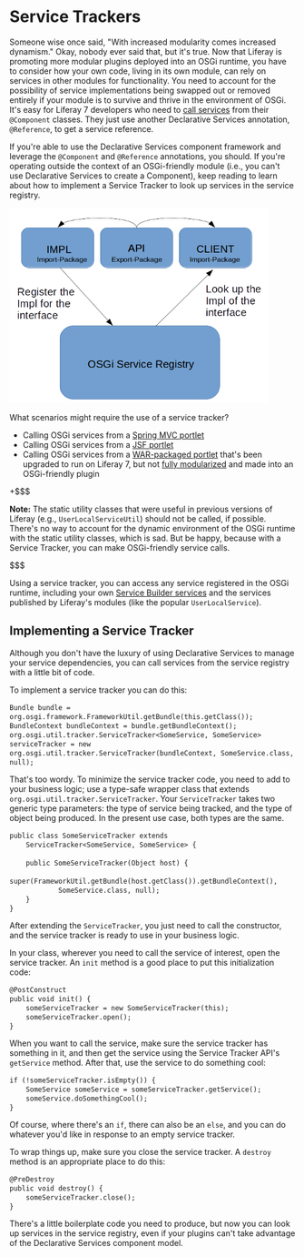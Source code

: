 # Service Trackers [](id=service-trackers)

Someone wise once said, "With increased modularity comes increased dynamism."
Okay, nobody ever said that, but it's true. Now that Liferay is promoting more
modular plugins deployed into an OSGi runtime, you have to consider how your
own code, living in its own module, can rely on services in other modules for
functionality. You need to account for the possibility of service
implementations being swapped out or removed entirely if your module is to
survive and thrive in the environment of OSGi. It's easy for Liferay 7
developers who need to [call services](/develop/tutorials/-/knowledge_base/7-0/finding-and-invoking-liferay-services)
from their `@Component` classes. They just use another Declarative Services
annotation, `@Reference`, to get a service reference.

If you're able to use the Declarative Services component framework and leverage
the `@Component` and `@Reference` annotations, you should. If you're operating
outside the context of an OSGi-friendly module (i.e., you can't use Declarative
Services to create a Component), keep reading to learn about how to implement a
Service Tracker to look up services in the service registry. 

![Figure 1: Service implementations that are registered in the OSGi service registry can be accessed using Service Trackers.](../../../images/service-registry.png)

What scenarios might require the use of a service tracker?

-  Calling OSGi services from a [Spring MVC portlet](/develop/tutorials/-/knowledge_base/7-0/spring-mvc)
-  Calling OSGi services from a [JSF portlet](/develop/tutorials/-/knowledge_base/7-0/jsf-portlets-with-liferay-faces-intro)
-  Calling OSGi services from a [WAR-packaged portlet](/develop/tutorials/-/knowledge_base/7-0/upgrading-plugins-to-liferay-7)
  that's been upgraded to run on Liferay 7, but not
  [fully modularized](/develop/tutorials/-/knowledge_base/7-0/modularizing-an-existing-portlet)
  and made into an OSGi-friendly plugin

+$$$

**Note:**  The static utility classes that were useful in previous versions of
Liferay (e.g., `UserLocalServiceUtil`) should not be called, if possible.
There's no way to account for the dynamic environment of the OSGi runtime with
the static utility classes, which is sad. But be happy, because with a Service
Tracker, you can make OSGi-friendly service calls.

$$$

Using a service tracker, you can access any service registered in the OSGi
runtime, including your own
[Service Builder services](/develop/tutorials/-/knowledge_base/7-0/what-is-service-builder)
and the services published by Liferay's modules (like the popular
`UserLocalService`).

## Implementing a Service Tracker [](id=implementing-a-service-tracker)

Although you don't have the luxury of using Declarative Services to manage your
service dependencies, you can call services from the service registry with a
little bit of code.

To implement a service tracker you can do this:

    Bundle bundle = org.osgi.framework.FrameworkUtil.getBundle(this.getClass());
    BundleContext bundleContext = bundle.getBundleContext();
    org.osgi.util.tracker.ServiceTracker<SomeService, SomeService> serviceTracker = new 
    org.osgi.util.tracker.ServiceTracker(bundleContext, SomeService.class, null);

That's too wordy. To minimize the service tracker code, you need to add to your
business logic; use a type-safe wrapper class that extends
`org.osgi.util.tracker.ServiceTracker`. Your `ServiceTracker` takes two generic
type parameters: the type of service being tracked, and the type of object being
produced. In the present use case, both types are the same.

    public class SomeServiceTracker extends 
        ServiceTracker<SomeService, SomeService> {     

        public SomeServiceTracker(Object host) {
            super(FrameworkUtil.getBundle(host.getClass()).getBundleContext(), 
                SomeService.class, null);     
        } 
    }

After extending the `ServiceTracker`, you just need to call the constructor, and
the service tracker is ready to use in your business logic.

In your class, wherever you need to call the service of interest, open the
service tracker. An `init` method is a good place to put this initialization
code:

    @PostConstruct
    public void init() {
        someServiceTracker = new SomeServiceTracker(this);
        someServiceTracker.open();
    }

When you want to call the service, make sure the service tracker has something
in it, and then get the service using the Service Tracker API's `getService`
method. After that, use the service to do something cool:

    if (!someServiceTracker.isEmpty()) {
        SomeService someService = someServiceTracker.getService();
        someService.doSomethingCool();
    }

Of course, where there's an `if`, there can also be an `else`, and you can do
whatever you'd like in response to an empty service tracker.

To wrap things up, make sure you close the service tracker. A `destroy` method
is an appropriate place to do this:

    @PreDestroy
    public void destroy() {
        someServiceTracker.close();
    }

There's a little boilerplate code you need to produce, but now you can look up
services in the service registry, even if your plugins can't take advantage of
the Declarative Services component model. 

